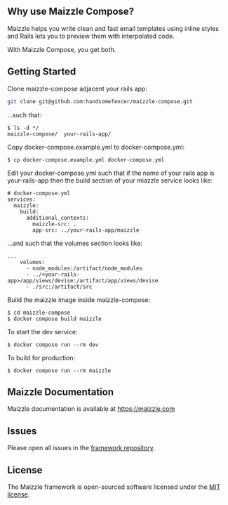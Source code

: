 ## Why use Maizzle Compose?

Maizzle helps you write clean and fast email templates using inline styles and Rails lets you to preview them with interpolated code. 

With Maizzle Compose, you get both. 

## Getting Started

Clone maizzle-compose adjacent your rails app: 

```bash
git clone git@github.com:handsomefencer/maizzle-compose.git
```

...such that:

```
$ ls -d */
maizzle-compose/  your-rails-app/
```

Copy docker-compose.example.yml to docker-compose.yml:

```
$ cp docker-compose.example.yml docker-compose.yml
```

Edit your docker-compose.yml such that if the name of your rails app is your-rails-app then the build section of your miazzle service looks like:

```
# docker-compose.yml
services:
  maizzle: 
    build:
      additional_contexts:
        maizzle-src: .
        app-src: ../your-rails-app/maizzle
```

...and such that the volumes section looks like:

```
...
    volumes:
      - node_modules:/artifact/node_modules
      - ../<your-rails-app>/app/views/devise:/artifact/app/views/devise
      - ./src:/artifact/src
```

Build the maizzle image inside maizzle-compose:

```
$ cd maizzle-compose
$ docker compose build maizzle
```

To start the dev service:

```
$ docker compose run --rm dev
```

To build for production:

```
$ docker compose run --rm maizzle
```

## Maizzle Documentation

Maizzle documentation is available at https://maizzle.com

## Issues

Please open all issues in the [framework repository](https://github.com/maizzle/framework).

## License

The Maizzle framework is open-sourced software licensed under the [MIT license](https://opensource.org/licenses/MIT).

[npm]: https://www.npmjs.com/package/@maizzle/framework
[npm-stats]: https://npm-stat.com/charts.html?package=%40maizzle%2Fframework&from=2019-03-27
[npm-version-shield]: https://img.shields.io/npm/v/@maizzle/framework.svg
[npm-stats-shield]: https://img.shields.io/npm/dt/@maizzle/framework.svg?color=6875f5
[github-ci]: https://github.com/maizzle/framework/actions
[github-ci-shield]: https://github.com/maizzle/framework/actions/workflows/nodejs.yml/badge.svg
[license]: ./LICENSE
[license-shield]: https://img.shields.io/npm/l/@maizzle/framework.svg?color=0e9f6e
